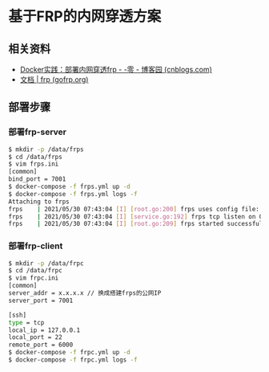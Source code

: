# 基于FRP的内网穿透方案

## 相关资料

- [Docker实践：部署内网穿透frp - -零 - 博客园 (cnblogs.com)](https://www.cnblogs.com/-wenli/p/13951433.html)
- [文档 | frp (gofrp.org)](https://gofrp.org/docs/)

## 部署步骤

### 部署frp-server

```bash
$ mkdir -p /data/frps
$ cd /data/frps
$ vim frps.ini
[common]
bind_port = 7001
$ docker-compose -f frps.yml up -d 
$ docker-compose -f frps.yml logs -f 
Attaching to frps
frps    | 2021/05/30 07:43:04 [I] [root.go:200] frps uses config file: /etc/frp/frps.ini
frps    | 2021/05/30 07:43:04 [I] [service.go:192] frps tcp listen on 0.0.0.0:7001
frps    | 2021/05/30 07:43:04 [I] [root.go:209] frps started successfully
```

### 部署frp-client

```bash
$ mkdir -p /data/frpc
$ cd /data/frpc
$ vim frpc.ini
[common]
server_addr = x.x.x.x // 换成搭建frps的公网IP
server_port = 7001

[ssh]
type = tcp
local_ip = 127.0.0.1
local_port = 22
remote_port = 6000
$ docker-compose -f frpc.yml up -d 
$ docker-compose -f frpc.yml logs -f 

```

